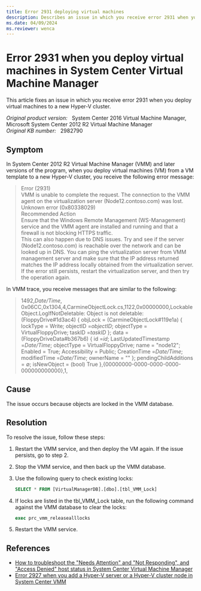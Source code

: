 ```yaml
---
title: Error 2931 deploying virtual machines
description: Describes an issue in which you receive error 2931 when you deploy virtual machines to a new Hyper-V cluster.
ms.date: 04/09/2024
ms.reviewer: wenca
---
```

# Error 2931 when you deploy virtual machines in System Center Virtual Machine Manager

This article fixes an issue in which you receive error 2931 when you deploy virtual machines to a new Hyper-V cluster.

_Original product version:_ &nbsp; System Center 2016 Virtual Machine Manager, Microsoft System Center 2012 R2 Virtual Machine Manager  
_Original KB number:_ &nbsp; 2982790

## Symptom

In System Center 2012 R2 Virtual Machine Manager (VMM) and later versions of the program, when you deploy virtual machines (VM) from a VM template to a new Hyper-V cluster, you receive the following error message:

> Error (2931)  
> VMM is unable to complete the request. The connection to the VMM agent on the virtualization server (Node12.contoso.com) was lost.  
> Unknown error (0x80338029)  
> Recommended Action  
> Ensure that the Windows Remote Management (WS-Management) service and the VMM agent are installed and running and that a firewall is not blocking HTTPS traffic.  
> This can also happen due to DNS issues. Try and see if the server (Node12.contoso.com) is reachable over the network and can be looked up in DNS. You can ping the virtualization server from VMM management server and make sure that the IP address returned matches the IP address locally obtained from the virtualization server.  
> If the error still persists, restart the virtualization server, and then try the operation again.

In VMM trace, you receive messages that are similar to the following:

> 1492,*Date/Time*, 0x06CC,0x1304,4,CarmineObjectLock.cs,1122,0x00000000,LockableObject.LogIfNotDeletable: Object is not deletable: (FloppyDrive#1d3ac4) { objLock = (CarmineObjectLock#119e1a) { lockType = Write; objectID =*objectID*; objectType = VirtualFloppyDrive; taskID =*taskID* }; data = (FloppyDriveData#b367b6) { id =*id*; LastUpdatedTimestamp =*Date/Time*; objectType = VirtualFloppyDrive; name = "node12"; Enabled = True; Accessibility = Public; CreationTime =*Date/Time*; modifiedTime =*Date/Time*; ownerName = "" }; pendingChildAdditions = ∅; isNewObject = (bool) True },{00000000-0000-0000-0000-000000000000},1,

## Cause

The issue occurs because objects are locked in the VMM database.

## Resolution

To resolve the issue, follow these steps:

1. Restart the VMM service, and then deploy the VM again. If the issue persists, go to step 2.
2. Stop the VMM service, and then back up the VMM database.
3. Use the following query to check existing locks:

   ```sql
   SELECT * FROM [VirtualManagerDB].[dbo].[tbl_VMM_Lock]
   ```

4. If locks are listed in the tbl_VMM_Lock table, run the following command against the VMM database to clear the locks:

   ```sql
   exec prc_vmm_releasealllocks
   ```

5. Restart the VMM service.

## References

- [How to troubleshoot the "Needs Attention" and "Not Responding", and "Access Denied" host status in System Center Virtual Machine Manager](https://support.microsoft.com/help/2742246)
- [Error 2927 when you add a Hyper-V server or a Hyper-V cluster node in System Center VMM](https://support.microsoft.com/help/2875120)
